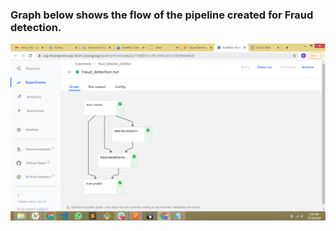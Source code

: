 ### Graph below shows the flow of the pipeline created for Fraud detection.
![Pipeline Image](./images/fraud_detection_pipeline_graph.png) 
